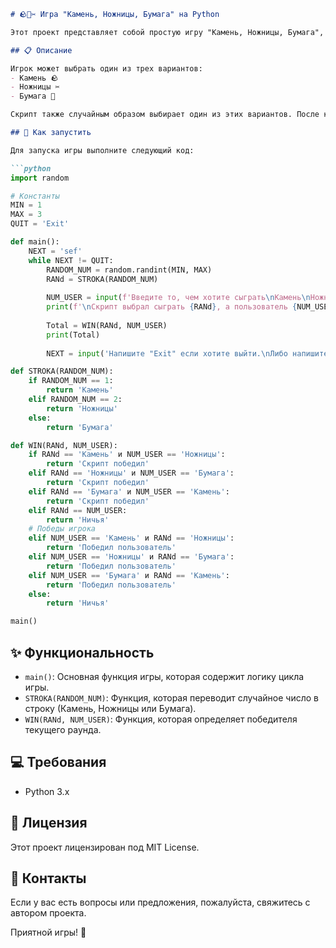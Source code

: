 

```markdown
# 🪨📄✂️ Игра "Камень, Ножницы, Бумага" на Python

Этот проект представляет собой простую игру "Камень, Ножницы, Бумага", реализованную на языке Python. В этой игре пользователь играет против скрипта, который случайным образом выбирает один из трёх вариантов.

## 📋 Описание

Игрок может выбрать один из трех вариантов:
- Камень 🪨
- Ножницы ✂️
- Бумага 📄

Скрипт также случайным образом выбирает один из этих вариантов. После каждого раунда выводится результат: кто победил — пользователь или скрипт, или произошла ничья.

## 🚀 Как запустить

Для запуска игры выполните следующий код:

```python
import random

# Константы
MIN = 1
MAX = 3
QUIT = 'Exit'

def main():
    NEXT = 'sef'
    while NEXT != QUIT:
        RANDOM_NUM = random.randint(MIN, MAX)
        RANd = STROKA(RANDOM_NUM)
    
        NUM_USER = input(f'Введите то, чем хотите сыграть\nКамень\nНожницы\nБумага\nНапишите: ')
        print(f'\nСкрипт выбрал сыграть {RANd}, а пользователь {NUM_USER}\n')
    
        Total = WIN(RANd, NUM_USER)
        print(Total)
        
        NEXT = input('Напишите "Exit" если хотите выйти.\nЛибо напишите любое другое значение: ')

def STROKA(RANDOM_NUM):
    if RANDOM_NUM == 1:
        return 'Камень'
    elif RANDOM_NUM == 2:
        return 'Ножницы'
    else:
        return 'Бумага'

def WIN(RANd, NUM_USER):
    if RANd == 'Камень' и NUM_USER == 'Ножницы':
        return 'Скрипт победил'
    elif RANd == 'Ножницы' и NUM_USER == 'Бумага':
        return 'Скрипт победил'
    elif RANd == 'Бумага' и NUM_USER == 'Камень':
        return 'Скрипт победил'
    elif RANd == NUM_USER:
        return 'Ничья'
    # Победы игрока
    elif NUM_USER == 'Камень' и RANd == 'Ножницы':
        return 'Победил пользователь'
    elif NUM_USER == 'Ножницы' и RANd == 'Бумага':
        return 'Победил пользователь' 
    elif NUM_USER == 'Бумага' и RANd == 'Камень':
        return 'Победил пользователь'
    else:
        return 'Ничья'

main()
```

## ✨ Функциональность

- `main()`: Основная функция игры, которая содержит логику цикла игры.
- `STROKA(RANDOM_NUM)`: Функция, которая переводит случайное число в строку (Камень, Ножницы или Бумага).
- `WIN(RANd, NUM_USER)`: Функция, которая определяет победителя текущего раунда.

## 💻 Требования

- Python 3.x

## 📖 Лицензия

Этот проект лицензирован под MIT License.

## 📧 Контакты

Если у вас есть вопросы или предложения, пожалуйста, свяжитесь с автором проекта.

Приятной игры! 🎉
```

